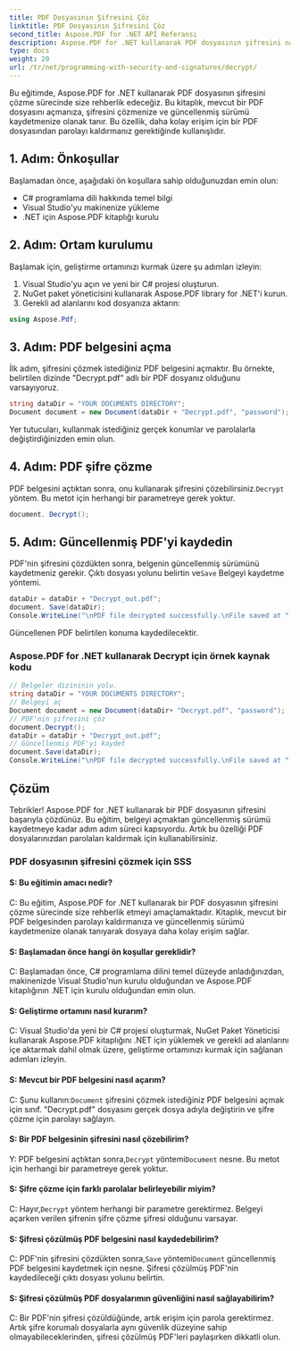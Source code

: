 ```yaml
---
title: PDF Dosyasının Şifresini Çöz
linktitle: PDF Dosyasının Şifresini Çöz
second_title: Aspose.PDF for .NET API Referansı
description: Aspose.PDF for .NET kullanarak PDF dosyasının şifresini nasıl çözeceğinizi öğrenin.
type: docs
weight: 20
url: /tr/net/programming-with-security-and-signatures/decrypt/
---
```

Bu eğitimde, Aspose.PDF for .NET kullanarak PDF dosyasının şifresini çözme sürecinde size rehberlik edeceğiz. Bu kitaplık, mevcut bir PDF dosyasını açmanıza, şifresini çözmenize ve güncellenmiş sürümü kaydetmenize olanak tanır. Bu özellik, daha kolay erişim için bir PDF dosyasından parolayı kaldırmanız gerektiğinde kullanışlıdır.

## 1. Adım: Önkoşullar

Başlamadan önce, aşağıdaki ön koşullara sahip olduğunuzdan emin olun:

- C# programlama dili hakkında temel bilgi
- Visual Studio'yu makinenize yükleme
- .NET için Aspose.PDF kitaplığı kurulu

## 2. Adım: Ortam kurulumu

Başlamak için, geliştirme ortamınızı kurmak üzere şu adımları izleyin:

1. Visual Studio'yu açın ve yeni bir C# projesi oluşturun.
2. NuGet paket yöneticisini kullanarak Aspose.PDF library for .NET'i kurun.
3. Gerekli ad alanlarını kod dosyanıza aktarın:

```csharp
using Aspose.Pdf;
```

## 3. Adım: PDF belgesini açma

İlk adım, şifresini çözmek istediğiniz PDF belgesini açmaktır. Bu örnekte, belirtilen dizinde "Decrypt.pdf" adlı bir PDF dosyanız olduğunu varsayıyoruz.

```csharp
string dataDir = "YOUR DOCUMENTS DIRECTORY";
Document document = new Document(dataDir + "Decrypt.pdf", "password");
```

Yer tutucuları, kullanmak istediğiniz gerçek konumlar ve parolalarla değiştirdiğinizden emin olun.

## 4. Adım: PDF şifre çözme

PDF belgesini açtıktan sonra, onu kullanarak şifresini çözebilirsiniz.`Decrypt` yöntem. Bu metot için herhangi bir parametreye gerek yoktur.

```csharp
document. Decrypt();
```

## 5. Adım: Güncellenmiş PDF'yi kaydedin

 PDF'nin şifresini çözdükten sonra, belgenin güncellenmiş sürümünü kaydetmeniz gerekir. Çıktı dosyası yolunu belirtin ve`Save` Belgeyi kaydetme yöntemi.

```csharp
dataDir = dataDir + "Decrypt_out.pdf";
document. Save(dataDir);
Console.WriteLine("\nPDF file decrypted successfully.\nFile saved at " + dataDir);
```

Güncellenen PDF belirtilen konuma kaydedilecektir.

### Aspose.PDF for .NET kullanarak Decrypt için örnek kaynak kodu 

```csharp
// Belgeler dizininin yolu.
string dataDir = "YOUR DOCUMENTS DIRECTORY";
// Belgeyi aç
Document document = new Document(dataDir+ "Decrypt.pdf", "password");
// PDF'nin şifresini çöz
document.Decrypt();
dataDir = dataDir + "Decrypt_out.pdf";
// Güncellenmiş PDF'yi kaydet
document.Save(dataDir);
Console.WriteLine("\nPDF file decrypted successfully.\nFile saved at " + dataDir);
```

## Çözüm

Tebrikler! Aspose.PDF for .NET kullanarak bir PDF dosyasının şifresini başarıyla çözdünüz. Bu eğitim, belgeyi açmaktan güncellenmiş sürümü kaydetmeye kadar adım adım süreci kapsıyordu. Artık bu özelliği PDF dosyalarınızdan parolaları kaldırmak için kullanabilirsiniz.

### PDF dosyasının şifresini çözmek için SSS

#### S: Bu eğitimin amacı nedir?

C: Bu eğitim, Aspose.PDF for .NET kullanarak bir PDF dosyasının şifresini çözme sürecinde size rehberlik etmeyi amaçlamaktadır. Kitaplık, mevcut bir PDF belgesinden parolayı kaldırmanıza ve güncellenmiş sürümü kaydetmenize olanak tanıyarak dosyaya daha kolay erişim sağlar.

#### S: Başlamadan önce hangi ön koşullar gereklidir?

C: Başlamadan önce, C# programlama dilini temel düzeyde anladığınızdan, makinenizde Visual Studio'nun kurulu olduğundan ve Aspose.PDF kitaplığının .NET için kurulu olduğundan emin olun.

#### S: Geliştirme ortamını nasıl kurarım?

C: Visual Studio'da yeni bir C# projesi oluşturmak, NuGet Paket Yöneticisi kullanarak Aspose.PDF kitaplığını .NET için yüklemek ve gerekli ad alanlarını içe aktarmak dahil olmak üzere, geliştirme ortamınızı kurmak için sağlanan adımları izleyin.

#### S: Mevcut bir PDF belgesini nasıl açarım?

 C: Şunu kullanın:`Document` şifresini çözmek istediğiniz PDF belgesini açmak için sınıf. "Decrypt.pdf" dosyasını gerçek dosya adıyla değiştirin ve şifre çözme için parolayı sağlayın.

#### S: Bir PDF belgesinin şifresini nasıl çözebilirim?

 Y: PDF belgesini açtıktan sonra,`Decrypt` yöntemi`Document` nesne. Bu metot için herhangi bir parametreye gerek yoktur.

#### S: Şifre çözme için farklı parolalar belirleyebilir miyim?

 C: Hayır,`Decrypt` yöntem herhangi bir parametre gerektirmez. Belgeyi açarken verilen şifrenin şifre çözme şifresi olduğunu varsayar.

#### S: Şifresi çözülmüş PDF belgesini nasıl kaydedebilirim?

 C: PDF'nin şifresini çözdükten sonra,`Save` yöntemi`Document` güncellenmiş PDF belgesini kaydetmek için nesne. Şifresi çözülmüş PDF'nin kaydedileceği çıktı dosyası yolunu belirtin.

#### S: Şifresi çözülmüş PDF dosyalarımın güvenliğini nasıl sağlayabilirim?

C: Bir PDF'nin şifresi çözüldüğünde, artık erişim için parola gerektirmez. Artık şifre korumalı dosyalarla aynı güvenlik düzeyine sahip olmayabileceklerinden, şifresi çözülmüş PDF'leri paylaşırken dikkatli olun.